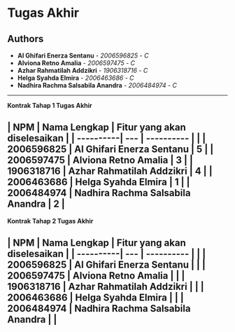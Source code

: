 # Tugas Akhir
## Authors
* **Al Ghifari Enerza Sentanu** - *2006596825* - *C*
* **Alviona Retno Amalia** - *2006597475* - *C*
* **Azhar Rahmatilah Addzikri** - *1906318716* - *C*
* **Helga Syahda Elmira** - *2006463686* - *C*
* **Nadhira Rachma Salsabila Anandra** - *2006484974* - *C*

---
**Kontrak Tahap 1 Tugas Akhir**

| NPM | Nama Lengkap | Fitur yang akan diselesaikan  |
| ----------| --- | ---------- | |
| 2006596825 | Al Ghifari Enerza Sentanu | 5 |
| 2006597475 | Alviona Retno Amalia | 3 |
| 1906318716 | Azhar Rahmatilah Addzikri | 4 |
| 2006463686 | Helga Syahda Elmira | 1 |
| 2006484974 | Nadhira Rachma Salsabila Anandra | 2 |
---
**Kontrak Tahap 2 Tugas Akhir**

| NPM | Nama Lengkap | Fitur yang akan diselesaikan  |
| ----------| --- | ---------- | |
| 2006596825 | Al Ghifari Enerza Sentanu |  |
| 2006597475 | Alviona Retno Amalia |  |
| 1906318716 | Azhar Rahmatilah Addzikri |  |
| 2006463686 | Helga Syahda Elmira |  |
| 2006484974 | Nadhira Rachma Salsabila Anandra |  |
---
